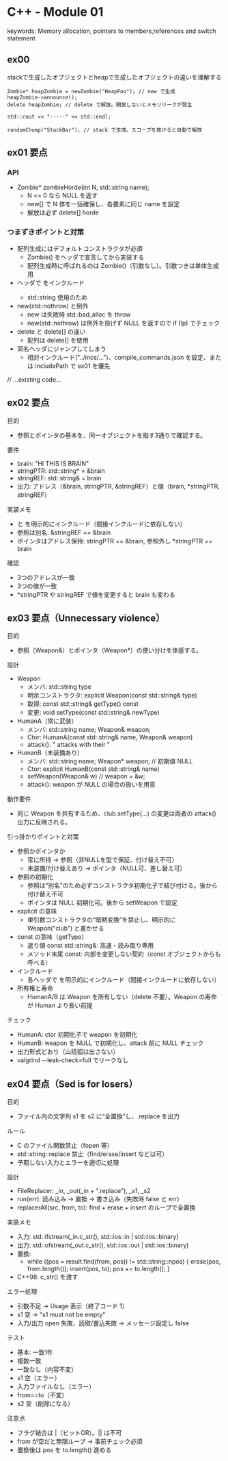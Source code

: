 # C++ - Module 01
keywords: Memory allocation, pointers to members,references and switch statement

## ex00
stackで生成したオブジェクトとheapで生成したオブジェクトの違いを理解する
```
Zombie* heapZombie = newZombie("HeapFoo"); // new で生成
heapZombie->announce();
delete heapZombie; // delete で解放。開放しないとメモリリークが発生

std::cout << "-----" << std::endl;

randomChump("StackBar"); // stack で生成。スコープを抜けると自動で解放
```

## ex01 要点

### API
- Zombie* zombieHorde(int N, std::string name);
  - N <= 0 なら NULL を返す
  - new[] で N 体を一括確保し、各要素に同じ name を設定
  - 解放は必ず delete[] horde

### つまずきポイントと対策
- 配列生成にはデフォルトコンストラクタが必須
  - Zombie() をヘッダで宣言してから実装する
  - 配列生成時に呼ばれるのは Zombie()（引数なし）。引数つきは単体生成用
- ヘッダで <string> をインクルード
  - std::string 使用のため
- new(std::nothrow) と例外
  - new は失敗時 std::bad_alloc を throw
  - new(std::nothrow) は例外を投げず NULL を返すので if (!p) でチェック
- delete と delete[] の違い
  - 配列は delete[] を使用
- 同名ヘッダにジャンプしてしまう
  - 相対インクルード("../incs/…")、compile_commands.json を設定、または includePath で ex01 を優先

// ...existing code...

## ex02 要点

目的
- 参照とポインタの基本を、同一オブジェクトを指す3通りで確認する。

要件
- brain: "HI THIS IS BRAIN"
- stringPTR: std::string* = &brain
- stringREF: std::string& = brain
- 出力: アドレス（&brain, stringPTR, &stringREF）と値（brain, *stringPTR, stringREF）

実装メモ
- <iostream> と <string> を明示的にインクルード（間接インクルードに依存しない）
- 参照は別名: &stringREF == &brain
- ポインタはアドレス保持: stringPTR == &brain, 参照外し *stringPTR == brain

確認
- 3つのアドレスが一致
- 3つの値が一致
- *stringPTR や stringREF で値を変更すると brain も変わる

## ex03 要点（Unnecessary violence）

目的
- 参照（Weapon&）とポインタ（Weapon*）の使い分けを体感する。

設計
- Weapon
  - メンバ: std::string type
  - 明示コンストラクタ: explicit Weapon(const std::string& type)
  - 取得: const std::string& getType() const
  - 変更: void setType(const std::string& newType)
- HumanA（常に武装）
  - メンバ: std::string name; Weapon& weapon;
  - Ctor: HumanA(const std::string& name, Weapon& weapon)
  - attack(): "<name> attacks with their <weapon type>"
- HumanB（未装備あり）
  - メンバ: std::string name; Weapon* weapon; // 初期値 NULL
  - Ctor: explicit HumanB(const std::string& name)
  - setWeapon(Weapon& w) // weapon = &w;
  - attack(): weapon が NULL の場合の扱いを用意

動作要件
- 同じ Weapon を共有するため、club.setType(...) の変更は両者の attack() 出力に反映される。

引っ掛かりポイントと対策
- 参照かポインタか
  - 常に所持 → 参照（非NULLを型で保証、付け替え不可）
  - 未装備/付け替えあり → ポインタ（NULL可、差し替え可）
- 参照の初期化
  - 参照は“別名”のため必ずコンストラクタ初期化子で結び付ける。後から付け替え不可
  - ポインタは NULL 初期化可。後から setWeapon で設定
- explicit の意味
  - 単引数コンストラクタの“暗黙変換”を禁止し、明示的に Weapon("club") と書かせる
- const の意味（getType）
  - 返り値 const std::string&: 高速・読み取り専用
  - メソッド末尾 const: 内部を変更しない契約（const オブジェクトからも呼べる）
- インクルード
  - 各ヘッダで <string> を明示的にインクルード（間接インクルードに依存しない）
- 所有権と寿命
  - HumanA/B は Weapon を所有しない（delete 不要）。Weapon の寿命が Human より長い前提

チェック
- HumanA: ctor 初期化子で weapon を初期化
- HumanB: weapon を NULL で初期化し、attack 前に NULL チェック
- 出力形式どおり（山括弧は出さない）
- valgrind --leak-check=full でリークなし

## ex04 要点（Sed is for losers）

目的
- ファイル内の文字列 s1 を s2 に“全置換”し、<filename>.replace を出力

ルール
- C のファイル関数禁止（fopen 等）
- std::string::replace 禁止（find/erase/insert などは可）
- 予期しない入力とエラーを適切に処理

設計
- FileReplacer: _in, _out(_in + ".replace"), _s1, _s2
- run(err): 読み込み → 置換 → 書き込み（失敗時 false と err）
- replacerAll(src, from, to): find + erase + insert のループで全置換

実装メモ
- 入力: std::ifstream(_in.c_str(), std::ios::in | std::ios::binary)
- 出力: std::ofstream(_out.c_str(), std::ios::out | std::ios::binary)
- 置換:
  - while ((pos = result.find(from, pos)) != std::string::npos) { erase(pos, from.length()); insert(pos, to); pos += to.length(); }
- C++98: c_str() を渡す

エラー処理
- 引数不足 → Usage 表示（終了コード 1）
- s1 空 → "s1 must not be empty"
- 入力/出力 open 失敗、読取/書込失敗 → メッセージ設定し false

テスト
- 基本: 一致1件
- 複数一致
- 一致なし（内容不変）
- s1 空（エラー）
- 入力ファイルなし（エラー）
- from==to（不変）
- s2 空（削除になる）

注意点
- フラグ結合は |（ビットOR）。|| は不可
- from が空だと無限ループ → 事前チェック必須
- 置換後は pos を to.length() 進める
